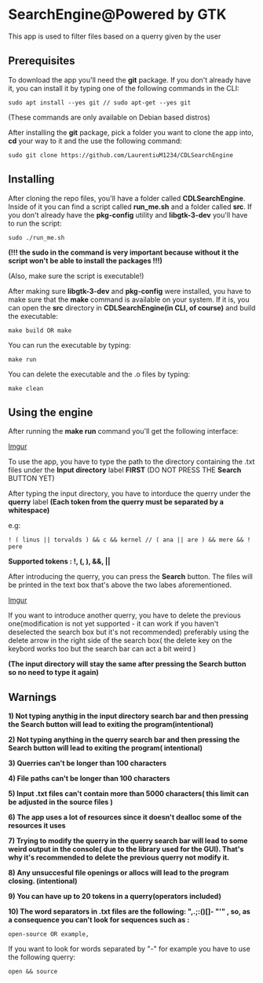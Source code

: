 # SearchEngine@Powered by GTK
This app is used to filter files based on a querry given by the user
## Prerequisites
To download the app you'll need the **git** package. If you don't already have it, you can install it by typing one of the following commands in the CLI:
```
sudo apt install --yes git // sudo apt-get --yes git
```
(These commands are only available on Debian based distros)

After installing the **git** package, pick a folder you want to clone the app into, **cd** your way to it and the use the following command:
```
sudo git clone https://github.com/LaurentiuM1234/CDLSearchEngine
```
## Installing
After cloning the repo files, you'll have a folder called **CDLSearchEngine**. Inside of it you can find a script called **run_me.sh** and a folder called **src**.
If you don't already have the **pkg-config** utility and **libgtk-3-dev** you'll have to run the script:

```
sudo ./run_me.sh
```
**(!!! the sudo in the command is very important because without it the script won't be able to install the packages !!!)**

(Also, make sure the script is executable!)

After making sure **libgtk-3-dev** and **pkg-config** were installed, you have to make sure that the **make** command is available on your system. If it is, you can open
the **src** directory in **CDLSearchEngine(in CLI, of course)** and build the executable:

```
make build OR make
```
You can run the executable by typing:

```
make run
```
You can delete the executable and the .o files by typing:

```
make clean
```

## Using the engine
After running the **make run** command you'll get the following interface:

[Imgur](https://i.imgur.com/EaoCWzg.png)

To use the app, you have to type the path to the directory containing the .txt files under the **Input directory** label **FIRST**
(DO NOT PRESS THE **Search** BUTTON YET)

After typing the input directory, you have to intorduce the querry under the **querry** label
**(Each token from the querry must be separated by a whitespace)**

e.g:

```
! ( linus || torvalds ) && c && kernel // ( ana || are ) && mere && ! pere
```
**Supported tokens : !, (, ), &&, ||**

After introducing the querry, you can press the **Search** button. The files will be printed in the text box that's above the two labes aforementioned.

[Imgur](https://i.imgur.com/tISV8yj.png)

If you want to introduce another querry, you have to delete the previous one(modification is not yet supported - it can work if you haven't deselected the search box but it's not recommended)
preferably using the delete arrow in the right side of the search box( the delete key on the keybord works too but the search bar can act a bit weird )

**(The input directory will stay the same after pressing the Search button so no need to type it again)**

## Warnings

**1) Not typing anythig in the input directory search bar and then pressing the Search button will lead to exiting the program(intentional)**

 **2) Not typing anything in the querry search bar and then pressing the Search button will lead to exiting the program( intentional)**
  
  **3) Querries can't be longer than 100 characters**
  
  **4) File paths can't be longer than 100 characters**
  
  **5) Input .txt files can't contain more than 5000 characters( this limit can be adjusted in the source files )**
  
  **6) The app uses a lot of resources since it doesn't dealloc some of the resources it uses**
  
  **7) Trying to modify the querry in the querry search bar will lead to some weird output in the console( due to the library used for the GUI). That's why it's recommended to delete the previous querry not modify it.**
  
  **8) Any unsuccesful file openings or allocs will lead to the program closing. (intentional)**
  
  **9) You can have up to 20 tokens in a querry(operators included)**
  
  **10) The word separators in .txt files are the following: ",.;:()[]- \"'" , so, as a consequence you can't look for sequences such as :**
  
```
open-source OR example,
```
If you want to look for words separated by "-" for example you have to use the following querry:

```
open && source
```


